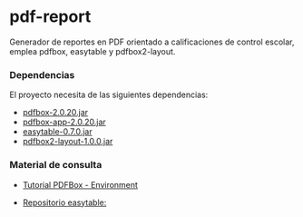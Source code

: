 # pdf-report

Generador de reportes en PDF orientado a calificaciones de control escolar, emplea pdfbox, easytable y pdfbox2-layout.

### Dependencias

El proyecto necesita de las siguientes dependencias:

+ [pdfbox-2.0.20.jar](https://mvnrepository.com/artifact/org.apache.pdfbox/pdfbox/2.0.20)
+ [pdfbox-app-2.0.20.jar](https://mvnrepository.com/artifact/org.apache.pdfbox/pdfbox-app/2.0.20)
+ [easytable-0.7.0.jar](https://mvnrepository.com/artifact/com.github.vandeseer/easytable/0.7.0)
+ [pdfbox2-layout-1.0.0.jar](https://jitpack.io/com/github/ralfstuckert/pdfbox-layout/pdfbox2-layout/1.0.0/pdfbox2-layout-1.0.0.jar)

### Material de consulta 

+ [Tutorial PDFBox - Environment](https://www.tutorialspoint.com/pdfbox/pdfbox_environment.htm)


+ [Repositorio easytable:](https://github.com/vandeseer/easytable)
